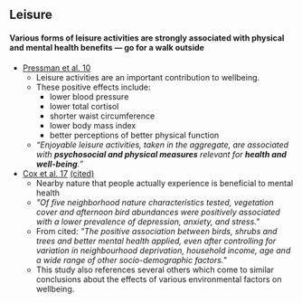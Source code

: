 ## Leisure

#### Various forms of leisure activities are strongly associated with physical and mental health benefits — go for a walk outside

*   [Pressman et al. 10](https://www.ncbi.nlm.nih.gov/pmc/articles/PMC2863117/)
    *   Leisure activities are an important contribution to wellbeing.
    *   These positive effects include:
        *   lower blood pressure
        *   lower total cortisol
        *   shorter waist circumference
        *   lower body mass index
        *   better perceptions of better physical function
    *   _“Enjoyable leisure activities, taken in the aggregate, are associated with **psychosocial and physical measures** relevant for **health and well-being**.”_
* [Cox et al. 17](https://academic.oup.com/bioscience/article/67/2/147/2900179) [(cited)](https://www.sciencedaily.com/releases/2017/02/170225102113.htm)
   * Nearby nature that people actually experience is beneficial to mental health
   * *"Of five neighborhood nature characteristics tested, vegetation cover and afternoon bird abundances were positively associated with a lower prevalence of depression, anxiety, and stress."*
   * From cited: *"The positive association between birds, shrubs and trees and better mental health applied, even after controlling for variation in neighbourhood deprivation, household income, age and a wide range of other socio-demographic factors."*
   * This study also references several others which come to similar conclusions about the effects of various environmental factors on wellbeing.
   
